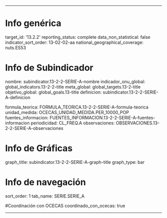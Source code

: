 ---

# Info genérica
target_id: '13.2.2'
reporting_status: complete
data_non_statistical: false
indicator_sort_order: 13-02-02-aa
national_geographical_coverage: nuts.ES53

# Info de Subindicador
nombre: subindicator.13-2-2-SERIE-A-nombre
indicador_onu_global: global_indicators.13-2-2-title
meta_global: global_targets.13-2-title
objetivo_global: global_goals.13-title
definicion: subindicator.13-2-2-SERIE-A-definicion

formula_teorica: FORMULA_TEORICA.13-2-2-SERIE-A-formula-teorica
unidad_medida: OCECAS_UNIDAD_MEDIDA.PER_10000_POP
fuentes_informacion: FUENTES_INFORMACION.13-2-2-SERIE-A-fuentes-informacion
periodicidad: CL_FREQ.A
observaciones: OBSERVACIONES.13-2-2-SERIE-A-observaciones
# Info de Gráficas
graph_title: subindicator.13-2-2-SERIE-A-graph-title
graph_type: bar

# Info de navegación
sort_order: 1
tab_name: SERIE.SERIE_A

#Coordinación con OCECAS
coordinado_con_ocecas: true

---